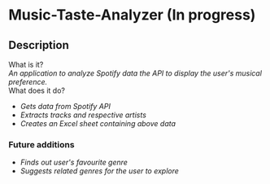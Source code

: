 # Music-Taste-Analyzer (In progress)

## Description
 What is it?  
 _An application to analyze Spotify data the API to display the user's musical preference._  
 What does it do?    
* _Gets data from Spotify API_  
* _Extracts tracks and respective artists_  
* _Creates an Excel sheet containing above data_  

### Future additions
* _Finds out user's favourite genre_  
* _Suggests related genres for the user to explore_  
